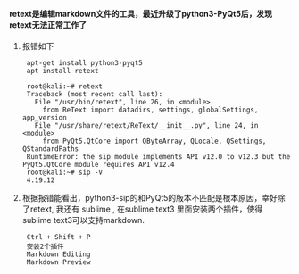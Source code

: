 #### retext是编辑markdown文件的工具，最近升级了python3-PyQt5后，发现retext无法正常工作了

1. 报错如下

        apt-get install python3-pyqt5
        apt install retext

        root@kali:~# retext
        Traceback (most recent call last):
          File "/usr/bin/retext", line 26, in <module>
            from ReText import datadirs, settings, globalSettings, app_version
          File "/usr/share/retext/ReText/__init__.py", line 24, in <module>
            from PyQt5.QtCore import QByteArray, QLocale, QSettings, QStandardPaths
        RuntimeError: the sip module implements API v12.0 to v12.3 but the PyQt5.QtCore module requires API v12.4
        root@kali:~# sip -V
        4.19.12



2. 根据报错能看出，python3-sip的和PyQt5的版本不匹配是根本原因，幸好除了retext, 我还有
sublime , 在sublime text3 里面安装两个插件，使得sublime text3可以支持markdown.  

        Ctrl + Shift + P
        安装2个插件
        Markdown Editing
        Markdown Preview


